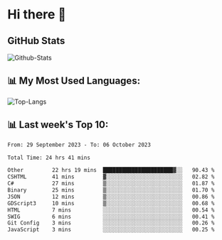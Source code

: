 # Hi there 👋

## GitHub Stats
![Github-Stats](https://github-readme-stats-sigma-five.vercel.app/api?username=ltorson&show_icons=true&theme=radical&count_private=true)

## 📊 My Most Used Languages:
![Top-Langs](https://github-readme-stats-sigma-five.vercel.app/api/top-langs/?username=LTorson&layout=compact&langs_count=10)

## 📊 Last week's Top 10:
<!--START_SECTION:waka-->

```txt
From: 29 September 2023 - To: 06 October 2023

Total Time: 24 hrs 41 mins

Other         22 hrs 19 mins  ██████████████████████▓░░   90.43 %
CSHTML        41 mins         ▓░░░░░░░░░░░░░░░░░░░░░░░░   02.82 %
C#            27 mins         ▒░░░░░░░░░░░░░░░░░░░░░░░░   01.87 %
Binary        25 mins         ▒░░░░░░░░░░░░░░░░░░░░░░░░   01.70 %
JSON          12 mins         ▒░░░░░░░░░░░░░░░░░░░░░░░░   00.86 %
GDScript3     10 mins         ▒░░░░░░░░░░░░░░░░░░░░░░░░   00.68 %
HTML          7 mins          ░░░░░░░░░░░░░░░░░░░░░░░░░   00.54 %
SWIG          6 mins          ░░░░░░░░░░░░░░░░░░░░░░░░░   00.41 %
Git Config    3 mins          ░░░░░░░░░░░░░░░░░░░░░░░░░   00.26 %
JavaScript    3 mins          ░░░░░░░░░░░░░░░░░░░░░░░░░   00.25 %
```

<!--END_SECTION:waka-->
